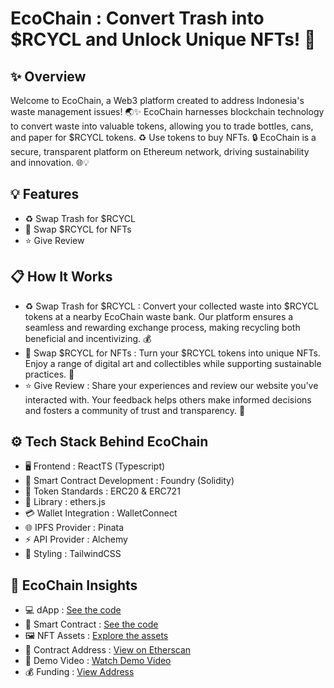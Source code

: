 # EcoChain : Convert Trash into $RCYCL and Unlock Unique NFTs! 🚀
## ✨ Overview
Welcome to EcoChain, a Web3 platform created to address Indonesia's waste management issues! 🌏✨ EcoChain harnesses blockchain technology to convert waste into valuable tokens, allowing you to trade bottles, cans, and paper for $RCYCL tokens. ♻️ Use tokens to buy NFTs. 🔒 EcoChain is a secure, transparent platform on Ethereum network, driving sustainability and innovation. 🌐💡

## 💡 Features
- ♻️ Swap Trash for $RCYCL
- 🎨 Swap $RCYCL for NFTs
- ⭐ Give Review

## 📋 How It Works
- ♻️ Swap Trash for $RCYCL : Convert your collected waste into $RCYCL tokens at a nearby EcoChain waste bank. Our platform ensures a seamless and rewarding exchange process, making recycling both beneficial and incentivizing. 💰
- 🎨 Swap $RCYCL for NFTs : Turn your $RCYCL tokens into unique NFTs. Enjoy a range of digital art and collectibles while supporting sustainable practices. 🎨
- ⭐ Give Review : Share your experiences and review our website you’ve interacted with. Your feedback helps others make informed decisions and fosters a community of trust and transparency. 🌟

## ⚙️ Tech Stack Behind EcoChain
- 🖥️ Frontend : ReactTS (Typescript)
- 🔧 Smart Contract Development : Foundry (Solidity)
- 📜 Token Standards : ERC20 & ERC721
- 🔗 Library : ethers.js
- 💳 Wallet Integration : WalletConnect
- 🌐 IPFS Provider : Pinata
- ⚡ API Provider : Alchemy
- 🎨 Styling : TailwindCSS

## 🚀 EcoChain Insights
- 💻 dApp : [See the code](https://github.com/yebology/ecochain-dapp.git)
- 🔧 Smart Contract :  [See the code](https://github.com/yebology/ecochain-smartcontract.git)
- 🖼️ NFT Assets : [Explore the assets](https://github.com/yebology/ecochain-nft.git)
- 📜 Contract Address : [View on Etherscan](https://sepolia.etherscan.io/address/0x5fB226F427B929549778aa49dAF4C96a9Fc31814)
- 🎥 Demo Video : [Watch Demo Video](https://drive.google.com/file/d/1n_A3hw-s1J-mS1SUdm---U8sDX_hQHfF/view?usp=sharing)
- 💰 Funding : [View Address](https://github.com/yebology/buildstationorg/blob/main/funding.json)
